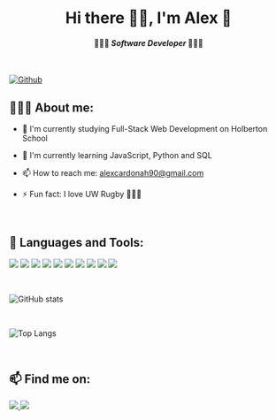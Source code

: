# <div align="center">Hi there 🖐🏻, I'm Alex 🐋</div>

#### <div align="center">👩🏽‍💻 _Software Developer_ 👩🏽‍💻</div>

<br/>

[![Github](https://img.shields.io/github/followers/vanemcb?label=Follow&style=social)](https://github.com/CharalambosIoannou)

## 👩🏽‍🦱 About me:

- 🔭 I'm currently studying Full-Stack Web Development on Holberton School

- 🌱 I'm currently learning JavaScript, Python and SQL

- 📫 How to reach me: alexcardonah90@gmail.com

- ⚡ Fun fact: I love UW Rugby 🏊🏻‍♂️

<br/>

## 🧰 Languages and Tools:

<p align="left">
<img src="https://img.icons8.com/color/48/000000/linux--v1.png"/>
<img src="https://img.icons8.com/color/48/000000/git.png"/>
<img src="https://img.icons8.com/color/48/000000/c-programming.png"/>
<img src="https://img.icons8.com/color/48/000000/visual-studio-code-2019.png"/>
<img src="https://img.icons8.com/color/48/000000/python--v1.png"/>
<img src="https://img.icons8.com/color/48/000000/html-5--v1.png"/>
<img src="https://img.icons8.com/color/48/000000/css3.png"/>
<img src="https://img.icons8.com/color/48/000000/javascript--v1.png"/>
<img src="https://img.icons8.com/color/48/000000/mysql-logo.png"/>
<img src="https://img.icons8.com/fluency/48/000000/matlab.png"/>
</p>

<br/>

![GitHub stats](https://github-readme-stats.vercel.app/api?username=Alexander-Cardona_Herrera&show_icons=true&theme=algolia)

<br/>

![Top Langs](https://github-readme-stats.vercel.app/api/top-langs/?username=Alexander-Cardona_Herrera&theme=algolia)

<br/>

## 📫 Find me on:

<p align="left">  
<a href="www.linkedin.com/in/alexander-cardona"> <img src="https://img.icons8.com/fluency/48/000000/linkedin.png"/> </a>
<a href="https://twitter.com/Alexcardonah"> <img src="https://img.icons8.com/fluency/48/000000/twitter.png"/> </a>  
</p>
